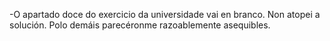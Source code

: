 -O apartado doce do exercicio da universidade vai en branco. Non atopei a solución. Polo demáis parecéronme razoablemente asequibles.
